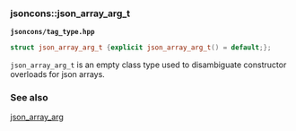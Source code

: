 ### jsoncons::json_array_arg_t 

__`jsoncons/tag_type.hpp`__

```c++
struct json_array_arg_t {explicit json_array_arg_t() = default;};
```

`json_array_arg_t` is an empty class type used to disambiguate constructor overloads for json arrays.

### See also

[json_array_arg](json_array_arg.md)
